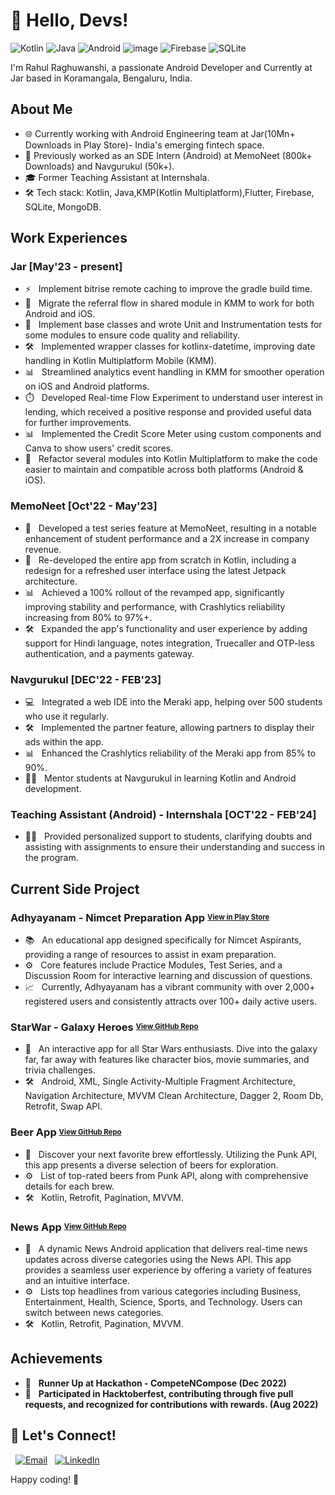 # 👋 Hello, Devs!
![Kotlin](https://img.shields.io/badge/-Kotlin-0095D5?logo=kotlin&logoColor=white&style=for-the-badge)
![Java](https://img.shields.io/badge/-Java-007396?logo=java&logoColor=white&style=for-the-badge)
![Android](https://img.shields.io/badge/Android-3DDC84?style=for-the-badge&logo=android&logoColor=white)
![image](https://img.shields.io/badge/KotlinMultiplatform-4B8BBE?style=for-the-badge&logo=KotlinMultiplatform&logoColor=white)
![Firebase](https://img.shields.io/badge/-Firebase-FFCA28?logo=firebase&logoColor=black&style=for-the-badge)
![SQLite](https://img.shields.io/badge/-SQLite-003B57?logo=sqlite&logoColor=white&style=for-the-badge)

I'm Rahul Raghuwanshi, a passionate Android Developer and Currently at Jar based in Koramangala, Bengaluru, India.

## About Me

- 🌐 Currently working with Android Engineering team at Jar(10Mn+ Downloads in Play Store)- India's emerging fintech space.
- 📱 Previously worked as an SDE Intern (Android) at MemoNeet (800k+ Downloads) and Navgurukul (50k+).
- 🎓 Former Teaching Assistant at Internshala.
- 🛠️ Tech stack: Kotlin, Java,KMP(Kotlin Multiplatform),Flutter, Firebase, SQLite, MongoDB.

## Work Experiences
### Jar [May'23 - present]
- ⚡ &nbsp; Implement bitrise remote caching to improve the gradle build time.
- 🔄 &nbsp; Migrate the referral flow in shared module in KMM to work for both Android and iOS.
- 🧪 &nbsp; Implement base classes and wrote Unit and Instrumentation tests for some modules to ensure code quality and reliability.
- 🛠️ &nbsp; Implemented wrapper classes for kotlinx-datetime, improving date handling in Kotlin Multiplatform Mobile (KMM).
- 📊 &nbsp; Streamlined analytics event handling in KMM for smoother operation on iOS and Android platforms.
- ⏱️ &nbsp; Developed Real-time Flow Experiment to understand user interest in lending, which received a positive response and provided useful data for further improvements.
- 📊 &nbsp; Implemented the Credit Score Meter using custom components and Canva to show users' credit scores.
- 🔄 &nbsp; Refactor several modules into Kotlin Multiplatform to make the code easier to maintain and compatible across both platforms (Android & iOS).

### MemoNeet [Oct'22 - May'23]
- 📝 &nbsp; Developed a test series feature at MemoNeet, resulting in a notable enhancement of student performance and a 2X increase in company revenue.
- 🔄 &nbsp; Re-developed the entire app from scratch in Kotlin, including a redesign for a refreshed user interface using the latest Jetpack architecture.
- 📊 &nbsp; Achieved a 100% rollout of the revamped app, significantly improving stability and performance, with Crashlytics reliability increasing from 80% to 97%+.
- 🛠️ &nbsp; Expanded the app's functionality and user experience by adding support for Hindi language, notes integration, Truecaller and OTP-less authentication, and a payments gateway.

### Navgurukul [DEC'22 - FEB'23]
- 💻 &nbsp; Integrated a web IDE into the Meraki app, helping over 500 students who use it regularly.
- 🛠️ &nbsp; Implemented the partner feature, allowing partners to display their ads within the app.
- 📊 &nbsp; Enhanced the Crashlytics reliability of the Meraki app from 85% to 90%.
- 👨‍🏫 &nbsp; Mentor students at Navgurukul in learning Kotlin and Android development.

### Teaching Assistant (Android) - Internshala [OCT'22 - FEB'24]
- 👨‍🏫 &nbsp; Provided personalized support to students, clarifying doubts and assisting with assignments to ensure their understanding and success in the program.

## Current Side Project
### Adhyayanam - Nimcet Preparation App <sup><sub>[View in Play Store](https://play.google.com/store/apps/details?id=com.adhyayanam)</sub></sup>
- 📚 &nbsp; An educational app designed specifically for Nimcet Aspirants, providing a range of resources to assist in exam preparation.
- ⚙️  &nbsp; Core features include Practice Modules, Test Series, and a Discussion Room for interactive learning and discussion of questions.
- 📈 &nbsp; Currently, Adhyayanam has a vibrant community with over 2,000+ registered users and consistently attracts over 100+ daily active users.

### StarWar - Galaxy Heroes <sup><sub>[View GitHub Repo](https://github.com/rahulraghuwanshii/StarWar)</sub></sup>
- 🌌 &nbsp; An interactive app for all Star Wars enthusiasts. Dive into the galaxy far, far away with features like character bios, movie summaries, and trivia challenges.
- 🛠️ &nbsp; Android, XML, Single Activity-Multiple Fragment Architecture, Navigation Architecture, MVVM Clean Architecture, Dagger 2, Room Db, Retrofit, Swap API.

### Beer App <sup><sub>[View GitHub Repo](https://github.com/rahulraghuwanshii/BeerApp)</sub></sup>
- 🍺 &nbsp; Discover your next favorite brew effortlessly. Utilizing the Punk API, this app presents a diverse selection of beers for exploration.
- ⚙️  &nbsp; List of top-rated beers from Punk API, along with comprehensive details for each brew.
- 🛠️ &nbsp; Kotlin, Retrofit, Pagination, MVVM.

### News App <sup><sub>[View GitHub Repo](https://github.com/rahulraghuwanshii/NewsApp)</sub></sup>
- 📰 &nbsp; A dynamic News Android application that delivers real-time news updates across diverse categories using the News API. This app provides a seamless user experience by offering a variety of features and an intuitive interface.
- ⚙️ &nbsp; Lists top headlines from various categories including Business, Entertainment, Health, Science, Sports, and Technology. Users can switch between news categories.
- 🛠️ &nbsp; Kotlin, Retrofit, Pagination, MVVM.

## Achievements
- 🥈 &nbsp; **Runner Up at Hackathon - CompeteNCompose (Dec 2022)**
- 🏅 &nbsp; **Participated in Hacktoberfest, contributing through five pull requests, and recognized for contributions with rewards. (Aug 2022)**

## 🚧 Let's Connect!

 &nbsp; [![Email](https://img.shields.io/badge/Email-champrahul202002%40gmail.com-4285F4?style=for-the-badge&logo=gmail&logoColor=white)](mailto:champrahul202002@gmail.com)
 &nbsp; [![LinkedIn](https://img.shields.io/badge/LinkedIn-Connect-blue?style=for-the-badge&logo=linkedin)](https://www.linkedin.com/in/rahulraghuwanshii/)

Happy coding! 🚀
